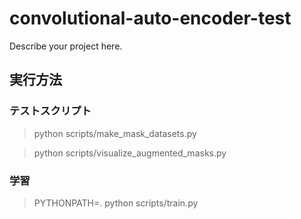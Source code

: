 # convolutional-auto-encoder-test

Describe your project here.

## 実行方法
### テストスクリプト
> python scripts/make_mask_datasets.py

> python scripts/visualize_augmented_masks.py


### 学習
> PYTHONPATH=. python scripts/train.py
